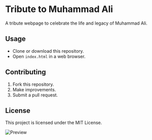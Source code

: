# Tribute to Muhammad Ali

A tribute webpage to celebrate the life and legacy of Muhammad Ali.
## Usage
- Clone or download this repository.
- Open `index.html` in a web browser.

## Contributing
1. Fork this repository.
2. Make improvements.
3. Submit a pull request.
## License
This project is licensed under the MIT License.

![Preview](https://i.imgur.com/zU0SJxb.png)
